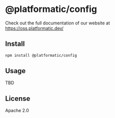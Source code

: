 # @platformatic/config

Check out the full documentation of our website at https://oss.platformatic.dev/

## Install

```sh
npm install @platformatic/config
```

## Usage

TBD

## License

Apache 2.0

